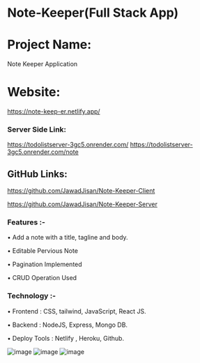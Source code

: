 # Note-Keeper(Full Stack App)

# Project Name:
Note Keeper Application

# Website:
https://note-keep-er.netlify.app/


### Server Side Link:
https://todolistserver-3gc5.onrender.com/
https://todolistserver-3gc5.onrender.com/note


## GitHub Links:
https://github.com/JawadJisan/Note-Keeper-Client

https://github.com/JawadJisan/Note-Keeper-Server


### Features :-


• Add a note with a title, tagline and body.

• Editable Pervious Note

• Pagination Implemented

• CRUD Operation Used




### Technology :-

• Frontend : CSS, tailwind, JavaScript, React JS. 

• Backend : NodeJS, Express, Mongo DB.

• Deploy Tools : Netlify , Heroku, Github.

<!--  -->
![image](https://i.ibb.co/CQz9V4k/screencapture-note-keep-er-netlify-app-2022-08-14-20-15-51.png)
![image](https://i.ibb.co/3sVFxw3/screencapture-note-keep-er-netlify-app-2022-08-14-20-16-05.png)
![image](https://i.ibb.co/SPsVqzt/screencapture-note-keep-er-netlify-app-2022-08-14-20-16-26.png)


